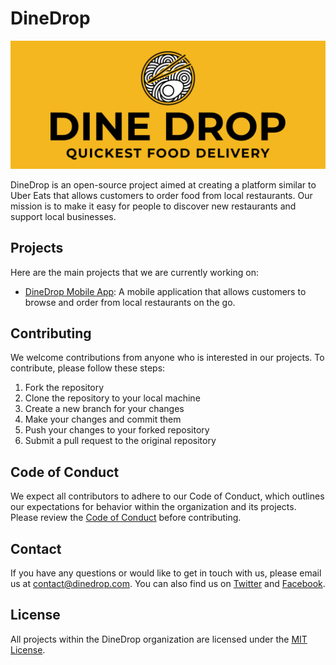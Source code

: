 # DineDrop

![DineDrop logo](./logo-wide.png)

DineDrop is an open-source project aimed at creating a platform similar to Uber Eats that allows customers to order food from local restaurants. Our mission is to make it easy for people to discover new restaurants and support local businesses.

## Projects

Here are the main projects that we are currently working on:

- [DineDrop Mobile App](https://github.com/DineDrop/mobile-app): A mobile application that allows customers to browse and order from local restaurants on the go.

## Contributing

We welcome contributions from anyone who is interested in our projects. To contribute, please follow these steps:

1. Fork the repository
2. Clone the repository to your local machine
3. Create a new branch for your changes
4. Make your changes and commit them
5. Push your changes to your forked repository
6. Submit a pull request to the original repository

## Code of Conduct

We expect all contributors to adhere to our Code of Conduct, which outlines our expectations for behavior within the organization and its projects. Please review the [Code of Conduct](https://github.com/DineDrop/code-of-conduct) before contributing.

## Contact

If you have any questions or would like to get in touch with us, please email us at [contact@dinedrop.com](mailto:contact@dinedrop.com). You can also find us on [Twitter](https://twitter.com/dinedrop) and [Facebook](https://facebook.com/dinedrop).

## License

All projects within the DineDrop organization are licensed under the [MIT License](https://opensource.org/licenses/MIT).
